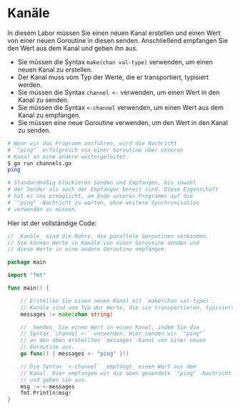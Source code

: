 # Kanäle

In diesem Labor müssen Sie einen neuen Kanal erstellen und einen Wert von einer neuen Goroutine in diesen senden. Anschließend empfangen Sie den Wert aus dem Kanal und geben ihn aus.

- Sie müssen die Syntax `make(chan val-type)` verwenden, um einen neuen Kanal zu erstellen.
- Der Kanal muss vom Typ der Werte, die er transportiert, typisiert werden.
- Sie müssen die Syntax `channel <-` verwenden, um einen Wert in den Kanal zu senden.
- Sie müssen die Syntax `<-channel` verwenden, um einen Wert aus dem Kanal zu empfangen.
- Sie müssen eine neue Goroutine verwenden, um den Wert in den Kanal zu senden.

```sh
# Wenn wir das Programm ausführen, wird die Nachricht
# `"ping"` erfolgreich von einer Goroutine über unseren
# Kanal an eine andere weitergeleitet.
$ go run channels.go
ping

# Standardmäßig blockieren Senden und Empfangen, bis sowohl
# der Sender als auch der Empfänger bereit sind. Diese Eigenschaft
# hat es uns ermöglicht, am Ende unseres Programms auf die
# `"ping"`-Nachricht zu warten, ohne weitere Synchronisation
# verwenden zu müssen.
```

Hier ist der vollständige Code:

```go
// _Kanäle_ sind die Rohre, die parallele Goroutinen verbinden.
// Sie können Werte in Kanäle von einer Goroutine senden und
// diese Werte in eine andere Goroutine empfangen.

package main

import "fmt"

func main() {

	// Erstellen Sie einen neuen Kanal mit `make(chan val-type)`.
	// Kanäle sind vom Typ der Werte, die sie transportieren, typisiert.
	messages := make(chan string)

	// _Senden_ Sie einen Wert in einen Kanal, indem Sie die
	// Syntax `channel <-` verwenden. Hier senden wir `"ping"`
	// an den oben erstellten `messages`-Kanal von einer neuen
	// Goroutine aus.
	go func() { messages <- "ping" }()

	// Die Syntax `<-channel` _empfängt_ einen Wert aus dem
	// Kanal. Hier empfangen wir die oben gesendete `"ping"`-Nachricht
	// und geben sie aus.
	msg := <-messages
	fmt.Println(msg)
}

```
